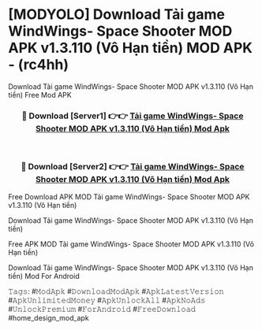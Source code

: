 # [MODYOLO] Download Tải game WindWings- Space Shooter MOD APK v1.3.110 (Vô Hạn tiền) MOD APK - (rc4hh)
Download Tải game WindWings- Space Shooter MOD APK v1.3.110 (Vô Hạn tiền) Free Mod APK

<div align="center">
<h3>🔴 Download [Server1] 👉👉 <a href="https://apk-comot.site?title=Tải_game_WindWings-_Space_Shooter_MOD_APK_v1.3.110_(Vô_Hạn_tiền)">Tải game WindWings- Space Shooter MOD APK v1.3.110 (Vô Hạn tiền) Mod Apk</a></h3><br>

<h3>🔴 Download [Server2] 👉👉 <a href="https://apk-comot.site?title=Tải_game_WindWings-_Space_Shooter_MOD_APK_v1.3.110_(Vô_Hạn_tiền)">Tải game WindWings- Space Shooter MOD APK v1.3.110 (Vô Hạn tiền) Mod Apk</a></h3>
</div>


Free Download APK MOD Tải game WindWings- Space Shooter MOD APK v1.3.110 (Vô Hạn tiền)

Download Tải game WindWings- Space Shooter MOD APK v1.3.110 (Vô Hạn tiền) 

Free APK MOD Tải game WindWings- Space Shooter MOD APK v1.3.110 (Vô Hạn tiền) 

Download Tải game WindWings- Space Shooter MOD APK v1.3.110 (Vô Hạn tiền) Mod For Android

𝚃𝚊𝚐𝚜: #𝙼𝚘𝚍𝙰𝚙𝚔 #𝙳𝚘𝚠𝚗𝚕𝚘𝚊𝚍𝙼𝚘𝚍𝙰𝚙𝚔 #𝙰𝚙𝚔𝙻𝚊𝚝𝚎𝚜𝚝𝚅𝚎𝚛𝚜𝚒𝚘𝚗 #𝙰𝚙𝚔𝚄𝚗𝚕𝚒𝚖𝚒𝚝𝚎𝚍𝙼𝚘𝚗𝚎𝚢 #𝙰𝚙𝚔𝚄𝚗𝚕𝚘𝚌𝚔𝙰𝚕𝚕 #𝙰𝚙𝚔𝙽𝚘𝙰𝚍𝚜 #𝚄𝚗𝚕𝚘𝚌𝚔𝙿𝚛𝚎𝚖𝚒𝚞𝚖 #𝙵𝚘𝚛𝙰𝚗𝚍𝚛𝚘𝚒𝚍 #𝙵𝚛𝚎𝚎𝙳𝚘𝚠𝚗𝚕𝚘𝚊𝚍 #home_design_mod_apk